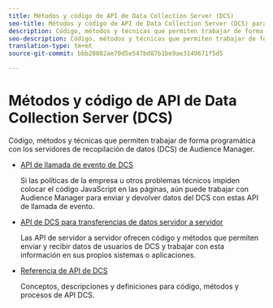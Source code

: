 ```yaml
---
title: Métodos y código de API de Data Collection Server (DCS)
seo-title: Métodos y código de API de Data Collection Server (DCS) para Adobe Audience Manager (AAM)
description: Código, métodos y técnicas que permiten trabajar de forma programática con los servidores de recopilación de datos (DCS) de Audience Manager.
seo-description: Código, métodos y técnicas que permiten trabajar de forma programática con los servidores de recopilación de datos (DCS) de Audience Manager.
translation-type: tm+mt
source-git-commit: bbb28802ae70d5e547bd87b1be9ae3149671f5d5

---
```



# Métodos y código de API de Data Collection Server (DCS)

Código, métodos y técnicas que permiten trabajar de forma programática con los servidores de recopilación de datos (DCS) de Audience Manager.

* [API de llamada de evento de DCS](/help/using/api/dcs-intro/dcs-event-calls/dcs-event-calls.md)

   Si las políticas de la empresa u otros problemas técnicos impiden colocar el código JavaScript en las páginas, aún puede trabajar con Audience Manager para enviar y devolver datos del DCS con estas API de llamada de evento.

* [API de DCS para transferencias de datos servidor a servidor](/help/using/api/dcs-intro/dcs-s2s/dcs-s2s.md)

   Las API de servidor a servidor ofrecen código y métodos que permiten enviar y recibir datos de usuarios de DCS y trabajar con esta información en sus propios sistemas o aplicaciones.

* [Referencia de API de DCS](/help/using/api/dcs-intro/dcs-api-reference/dcs-api-methods.md)

   Conceptos, descripciones y definiciones para código, métodos y procesos de API DCS.